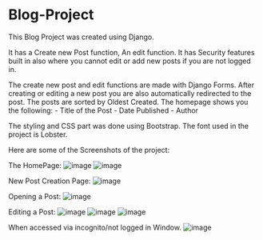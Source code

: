 # Blog-Project

This Blog Project was created using Django. 

It has a Create new Post function, An edit function. It has Security features built in also where you cannot edit or add new posts if you are not logged in.

The create new post and edit functions are made with Django Forms. After creating or editing a new post you are also automatically redirected to the post.
The posts are sorted by Oldest Created. 
The homepage shows you the following:
        - Title of the Post
        - Date Published
        - Author
        
The styling and CSS part was done using Bootstrap. The font used in the project is Lobster.

Here are some of the Screenshots of the project:

The HomePage:
![image](https://user-images.githubusercontent.com/60309668/199919861-bf78d9cd-8032-4e45-b12a-63018d086de8.png)
![image](https://user-images.githubusercontent.com/60309668/199919964-21f1dafb-f243-42e7-85e1-bdc8a111328a.png)

New Post Creation Page:
![image](https://user-images.githubusercontent.com/60309668/199920069-e12e5a93-da81-478e-b58f-a8ff7a8ad1e5.png)

Opening a Post:
![image](https://user-images.githubusercontent.com/60309668/199920142-b7de4973-079e-4f03-abcb-5053f66f20b3.png)

Editing a Post:
![image](https://user-images.githubusercontent.com/60309668/199920226-d5a9f82b-ceb3-4a3d-bba3-3cda805b5d3b.png)
![image](https://user-images.githubusercontent.com/60309668/199920312-f1c7bdb4-a2b3-440d-9ac6-cabc841f24f4.png)
![image](https://user-images.githubusercontent.com/60309668/199920387-381f70f0-d578-4514-893a-56645dd4dc1c.png)

When accessed via incognito/not logged in Window.
![image](https://user-images.githubusercontent.com/60309668/199920479-9ae91b6e-d7cb-4e1f-a748-d21a7c932d26.png)

